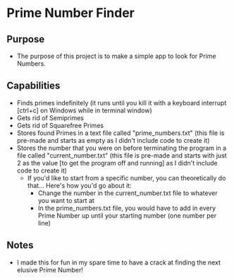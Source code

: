 # Prime Number Finder

## **Purpose**

- The purpose of this project is to make a simple app to look for Prime Numbers.

## **Capabilities**

- Finds primes indefinitely (it runs until you kill it with a keyboard interrupt [ctrl+c] on Windows while in terminal window)
- Gets rid of Semiprimes
- Gets rid of Squarefree Primes
- Stores found Primes in a text file called "prime_numbers.txt" (this file is pre-made and starts as empty as I didn't include code to create it)
- Stores the number that you were on before terminating the program in a file called "current_number.txt" (this file is pre-made and starts with just 2 as the value [to get the program off and running] as I didn't include code to create it)
  - If you'd like to start from a specific number, you can theoretically do that... Here's how you'd go about it:
    - Change the number in the current_number.txt file to whatever you want to start at
    - In the prime_numbers.txt file, you would have to add in every Prime Number up until your starting number (one number per line)

## **Notes**

- I made this for fun in my spare time to have a crack at finding the next elusive Prime Number!
